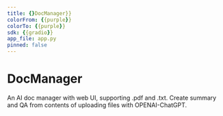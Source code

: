 ```yaml
---
title: {}DocManager}}
colorFrom: {{purple}}
colorTo: {{purple}}
sdk: {{gradio}}
app_file: app.py
pinned: false
---
```


# DocManager
An AI doc manager with web UI, supporting .pdf and .txt.
Create summary and QA from contents of uploading files with OPENAI-ChatGPT.